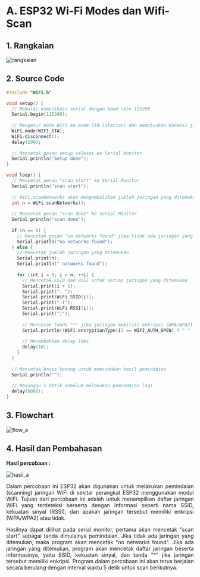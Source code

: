 # A. ESP32 Wi-Fi Modes dan Wifi-Scan

## 1. Rangkaian

![rangkaian](https://github.com/milham08330/Embedded-System/assets/42812745/156a362f-a2c8-4d84-af9c-24e99dff72e4)

## 2. Source Code
```cpp
#include "WiFi.h"

void setup() {
  // Memulai komunikasi serial dengan baud rate 115200
  Serial.begin(115200);
  
  // Mengatur mode WiFi ke mode STA (station) dan memutuskan koneksi jika sudah terhubung sebelumnya
  WiFi.mode(WIFI_STA);
  WiFi.disconnect();
  delay(100);
  
  // Mencetak pesan setup selesai ke Serial Monitor
  Serial.println("Setup done");
}

void loop() {
  // Mencetak pesan "scan start" ke Serial Monitor
  Serial.println("scan start");
  
  // WiFi.scanNetworks akan mengembalikan jumlah jaringan yang ditemukan
  int n = WiFi.scanNetworks();
  
  // Mencetak pesan "scan done" ke Serial Monitor
  Serial.println("scan done");
  
  if (n == 0) {
    // Mencetak pesan "no networks found" jika tidak ada jaringan yang ditemukan
    Serial.println("no networks found");
  } else {
    // Mencetak jumlah jaringan yang ditemukan
    Serial.print(n);
    Serial.println(" networks found");
    
    for (int i = 0; i < n; ++i) {
      // Mencetak SSID dan RSSI untuk setiap jaringan yang ditemukan
      Serial.print(i + 1);
      Serial.print(": ");
      Serial.print(WiFi.SSID(i));
      Serial.print(" (");
      Serial.print(WiFi.RSSI(i));
      Serial.print(")");
      
      // Mencetak tanda "*" jika jaringan memiliki enkripsi (WPA/WPA2)
      Serial.println((WiFi.encryptionType(i) == WIFI_AUTH_OPEN) ? " " : "*");
      
      // Menambahkan delay 10ms
      delay(10);
    }
  }
  
  // Mencetak baris kosong untuk memisahkan hasil pemindaian
  Serial.println("");
  
  // Menunggu 5 detik sebelum melakukan pemindaian lagi
  delay(5000);
}
```

## 3. Flowchart

![flow_a](https://github.com/milham08330/Embedded-System/assets/42812745/879b41ef-6dca-44d8-96a0-ad7d86f16c6b)

 ## 4. Hasil dan Pembahasan

 **Hasil percobaan :**
 
![hasil_a](https://github.com/milham08330/Embedded-System/assets/42812745/4dab6d7e-5a17-4966-be66-06b6aa452449)


<p align="justify">Dalam percobaan ini ESP32 akan digunakan untuk melakukan pemindaian (scanning) jaringan WiFi di sekitar perangkat ESP32 menggunakan modul WiFi. Tujuan dari percobaan ini adalah untuk menampilkan daftar jaringan WiFi yang terdeteksi berserta dengan informasi seperti nama SSID, kekuatan sinyal (RSSI), dan apakah jaringan tersebut memiliki enkripsi (WPA/WPA2) atau tidak.

<p align="justify">Hasilnya dapat dilihat pada serial monitor, pertama akan mencetak "scan start" sebagai tanda dimulainya pemindaian. Jika tidak ada jaringan yang ditemukan, maka program akan mencetak "no networks found". Jika ada jaringan yang ditemukan, program akan mencetak daftar jaringan beserta informasinya, yaitu SSID, kekuatan sinyal, dan tanda "*" jika jaringan tersebut memiliki enkripsi. Program dalam percobaan ini akan terus berjalan secara berulang dengan interval waktu 5 detik untuk scan berikutnya.

